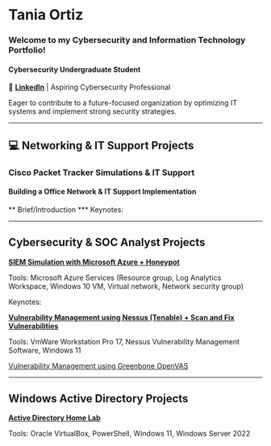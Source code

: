 # Tania Ortiz
### Welcome to my Cybersecurity and Information Technology Portfolio!

#### Cybersecurity Undergraduate Student 
🔗 [**LinkedIn**](https://www.linkedin.com/in/tania-ortiz1) | Aspiring Cybersecurity Professional

Eager to contribute to a future-focused organization by optimizing IT systems and implement strong security strategies.

______________________________________________________________________________________________
## 💻 Networking & IT Support Projects 
### Cisco Packet Tracker Simulations & IT Support
#### Building a Office Network & IT Support Implementation

** Brief/Introduction
*** Keynotes:
_______________________________________________________________________________________________

## Cybersecurity & SOC Analyst Projects 

 [**SIEM Simulation with Microsoft Azure + Honeypot**](https://github.com/taniaortiz0/SIEM-Simulation-with-Microsoft-Azure)

Tools: Microsoft Azure Services (Resource group, Log Analytics Workspace, Windows 10 VM,
Virtual network, Network security group)

Keynotes:

[**Vulnerability Management using Nessus (Tenable) + Scan and Fix Vulnerabilities**](https://github.com/taniaortiz0/Vulnerability-Management-using-Nessus)

Tools: VmWare Workstation Pro 17, Nessus Vulnerability Management Software, Windows 11

[Vulnerability Management using Greenbone OpenVAS](https://github.com/taniaortiz0/Vulnerability-Management-using-Greenbone-OpenVAS)
_______________________________________________________________________________________________

## Windows Active Directory Projects

[**Active Directory Home Lab**](https://github.com/taniaortiz0/AD-GPM-with-PowerShell-Automation)

Tools: Oracle VirtualBox, PowerShell, Windows 11, Windows Server 2022


